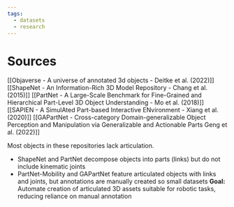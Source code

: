```yaml
---
tags:
  - datasets
  - research
---
```

# Sources
[[Objaverse - A universe of annotated 3d objects - Deitke et al. (2022)]]
[[ShapeNet - An Information-Rich 3D Model Repository - Chang et al. (2015)]]
[[PartNet - A Large-Scale Benchmark for Fine-Grained and Hierarchical Part-Level 3D Object Understanding - Mo et al. (2018)]]
[[SAPIEN - A SimulAted Part-based Interactive ENvironment - Xiang et al. (2020)]]
[[GAPartNet - Cross-category Domain-generalizable Object Perception and Manipulation via Generalizable and Actionable Parts Geng et al. (2022)]]

Most objects in these repositories lack articulation.
- ShapeNet and PartNet decompose objects into parts (links) but do not include kinematic joints
- PartNet-Mobility and GAPartNet feature articulated objects with links and joints, but annotations are manually created so small datasets
**Goal:** Automate creation of articulated 3D assets suitable for robotic tasks, reducing reliance on manual annotation